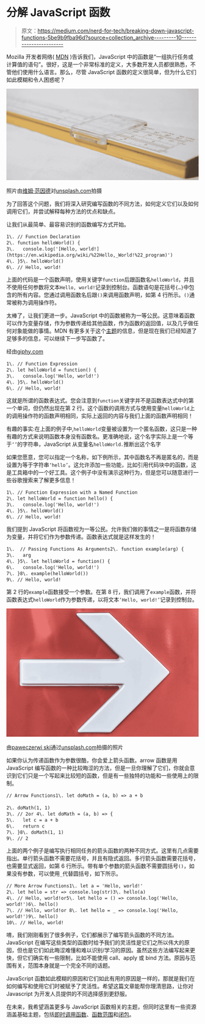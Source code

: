 # 分解 JavaScript 函数

> 原文：<https://medium.com/nerd-for-tech/breaking-down-javascript-functions-5be9b9fba96d?source=collection_archive---------10----------------------->

Mozilla 开发者网络( [MDN](https://developer.mozilla.org/en-US/docs/Web/JavaScript/Guide/Functions) )告诉我们，JavaScript 中的函数是“一组执行任务或计算值的语句”。很好，这是一个非常标准的定义，大多数开发人员都很熟悉，不管他们使用什么语言。那么，尽管 JavaScript 函数的定义很简单，但为什么它们如此模糊和令人困惑呢？

![](img/8581bbcd8df62c8da59d67b94b903f48.png)

照片由[维姆·范因德](https://unsplash.com/@wimvanteinde)对[unsplash.com](https://unsplash.com/photos/e6pPIcJ05Jg)拍摄

为了回答这个问题，我们将深入研究编写函数的不同方法，如何定义它们以及如何调用它们，并尝试解释每种方法的优点和缺点。

让我们从最简单、最容易识别的函数编写方式开始。

```
1\. // Function Declaration
2\. function helloWorld() {
3\.   console.log('[Hello, world!](https://en.wikipedia.org/wiki/%22Hello,_World!%22_program)')
4\. }5\. helloWorld()
6\. // Hello, world!
```

上面的代码是一个函数声明，使用关键字`function`后跟函数名`helloWorld`，并且不使用任何参数将文本`Hello, world!`记录到控制台。函数语句是花括号`{…}`中包含的所有内容。您通过调用函数名后跟`()`来调用函数声明，如第 4 行所示。`()`通常被称为调用操作符。

太棒了，让我们更进一步。JavaScript 中的函数被称为一等公民。这意味着函数可以作为变量存储，作为参数传递给其他函数，作为函数的返回值，以及几乎做任何对象能做的事情。MDN 有更多关于这个[主题](https://developer.mozilla.org/en-US/docs/Glossary/First-class_Function)的信息，但是现在我们已经知道了足够多的信息，可以继续下一步写函数了。

经由[giphy.com](https://giphy.com/gifs/season-15-the-simpsons-15x18-l2Jecm1l0wnJ2kQDu)

```
1\. // Function Expression
2\. let helloWorld = function() {
3\.   console.log('Hello, world!')
4\. }5\. helloWorld()
6\. // Hello, world!
```

这就是所谓的函数表达式。您会注意到`function`关键字并不是函数表达式中的第一个单词，但仍然出现在第 2 行。这个函数的调用方式与使用变量`helloWorld`上的调用操作符的函数声明相同，实际上返回的内容与我们上面的函数声明相同！

有趣的事实:在上面的例子中,`helloWorld`变量被设置为一个匿名函数，这只是一种有趣的方式来说明函数本身没有函数名。更准确地说，这个名字实际上是一个等于`‘’`的字符串，JavaScript 从变量名`helloWorld.`推断出这个名字

如果您愿意，您可以指定一个名称，如下例所示，其中函数名不再是匿名的，而是设置为等于字符串`‘hello’`。这允许添加一些功能，比如引用代码块中的函数，这是工具箱中的一个好工具。这个例子中没有演示这种行为，但是您可以随意进行一些谷歌搜索来了解更多信息！

```
1\. // Function Expression with a Named Function
2\. let helloWorld = function hello() {
3\.   console.log('Hello, world!')
4\. }5\. helloWorld()
6\. // Hello, world!
```

我们提到 JavaScript 将函数视为一等公民。允许我们做的事情之一是将函数存储为变量，并将它们作为参数传递。函数表达式就是这样发生的！

```
1\.  // Passing Functions As Arguments2\. function example(arg) {
3\.   arg
4\. }5\. let helloWorld = function() {
6\.   console.log('Hello, world!')
7\. }8\. example(helloWorld())
9\. // Hello, world!
```

第 2 行的`example`函数接受一个参数。在第 8 行，我们调用了`example`函数，并将函数表达式`helloWorld`作为参数传递，以将文本`‘Hello, world!’`记录到控制台。

![](img/29f60aecf40afd2c2e59e6913919c34c.png)

由[paweczerwi ski](https://unsplash.com/@pawel_czerwinski)通过[unsplash.com](https://unsplash.com/photos/B_GEOp9u8h8)拍摄的照片

如果你认为传递函数作为参数很酷，你会爱上箭头函数。arrow 函数是用 JavaScript 编写函数的一种比较晦涩的方法，但是一旦你理解了它们，你就会意识到它们只是一个写起来比较短的函数，但是有一些独特的功能和一些使用上的限制。

```
// Arrow Functions1\. let doMath = (a, b) => a + b

2\. doMath(1, 1)
3\. // 2or 4\. let doMath = (a, b) => { 
5\.   let c = a + b
6\.   return c
7\. }8\. doMath(1, 1)
9\. // 2
```

上面的两个例子是编写执行相同任务的箭头函数的两种不同方式。这里有几点需要指出。单行箭头函数不需要花括号，并且有隐式返回。多行箭头函数需要花括号，也需要显式返回，如第 6 行所示。带有单个参数的箭头函数不需要圆括号`()`，如果没有参数，可以使用`_`代替圆括号，如下所示。

```
// More Arrow Functions1\. let a = 'Hello, world!'
2\. let hello = str => console.log(str)3\. hello(a)
4\. // Hello, world!or5\. let hello = () => console.log('Hello, world!')6\. hello()
7\. // Hello, world!or 8\. let hello = _ => console.log('Hello, world!')9\. hello()
10\. // Hello, world!
```

唷，我们刚刚看到了很多例子，它们都展示了编写箭头函数的不同方法。JavaScript 在编写这些类型的函数时给予我们的灵活性是它们之所以伟大的原因，但也是它们如此晦涩难懂和难以识别/学习的原因。虽然这些方法编写起来更快，但它们确实有一些限制，比如不能使用 call、apply 或 bind 方法。原因与范围有关，范围本身就是一个完全不同的话题。

JavaScript 函数如此模糊的原因和它们如此有用的原因是一样的，那就是我们在如何编写和使用它们时被赋予了灵活性。希望这篇文章能帮你理清思路，让你对 Javascript 为开发人员提供的不同选择感到更舒服。

在未来，我希望涵盖更多与 JavaScript 函数相关的主题，但同时这里有一些资源涵盖基础主题，包括[即时调用函数](https://developer.mozilla.org/en-US/docs/Glossary/IIFE)、[函数范围](https://developer.mozilla.org/en-US/docs/Web/JavaScript/Guide/Functions#function_scope)和[闭包](https://developer.mozilla.org/en-US/docs/Web/JavaScript/Closures)。
